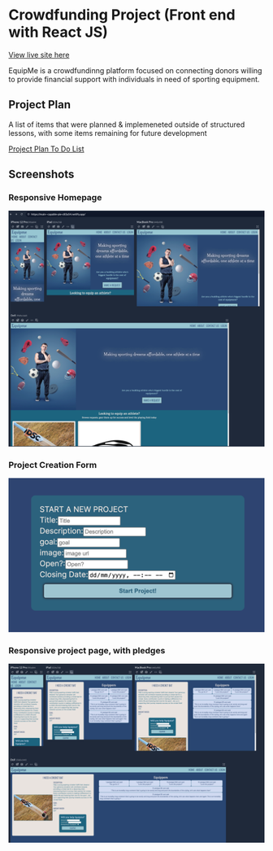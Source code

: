 # Crowdfunding Project (Front end with React JS)

[View live site here](https://main--capable-pie-c83a54.netlify.app/)

EquipMe is a crowdfundinng platform focused on connecting donors willing to provide financial support with individuals in need of sporting equipment.

## Project Plan
A list of items that were planned & implemeneted outside of structured lessons, with some items remaining for future development

[Project Plan To Do List](./todo.md)

## Screenshots

### Responsive Homepage
![ Screenshot of top portion of page using ResponsivelyApp - displaying mobile, tablet, laptop and desktop monitor screens for the home page](./public/HomepageScreenshot.png)

### Project Creation Form
![ A screenshot of the project creation form ](./public/ProjectCreationForm.png)

### Responsive project page, with pledges
![ Screenshot of top portion of page using ResponsivelyApp - displaying mobile, tablet, laptop and desktop monitor screens for the project and pledges page](./public/ProjectWithPledges.png)

